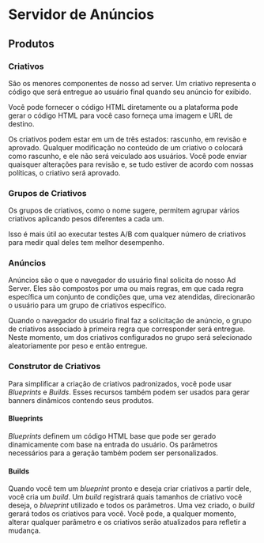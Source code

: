 # Servidor de Anúncios

## Produtos <a href="#concepts" id="concepts"></a>

### Criativos <a href="#creatives" id="creatives"></a>

São os menores componentes de nosso ad server. Um criativo representa o código que será entregue ao usuário final quando seu anúncio for exibido.

Você pode fornecer o código HTML diretamente ou a plataforma pode gerar o código HTML para você caso forneça uma imagem e URL de destino.

Os criativos podem estar em um de três estados: rascunho, em revisão e aprovado. Qualquer modificação no conteúdo de um criativo o colocará como rascunho, e ele não será veiculado aos usuários. Você pode enviar quaisquer alterações para revisão e, se tudo estiver de acordo com nossas políticas, o criativo será aprovado.

### Grupos de Criativos <a href="#creative-groups" id="creative-groups"></a>

Os grupos de criativos, como o nome sugere, permitem agrupar vários criativos aplicando pesos diferentes a cada um.

Isso é mais útil ao executar testes A/B com qualquer número de criativos para medir qual deles tem melhor desempenho.

### Anúncios <a href="#a-ds" id="a-ds"></a>

Anúncios são o que o navegador do usuário final solicita do nosso Ad Server. Eles são compostos por uma ou mais regras, em que cada regra específica um conjunto de condições que, uma vez atendidas, direcionarão o usuário para um grupo de criativos específico.

Quando o navegador do usuário final faz a solicitação de anúncio, o grupo de criativos associado à primeira regra que corresponder será entregue. Neste momento, um dos criativos configurados no grupo será selecionado aleatoriamente por peso e então entregue.

### Construtor de Criativos <a href="#creative-builder" id="creative-builder"></a>

Para simplificar a criação de criativos padronizados, você pode usar _Blueprints_ e _Builds_. Esses recursos também podem ser usados para gerar banners dinâmicos contendo seus produtos.

#### Blueprints

_Blueprints_ definem um código HTML base que pode ser gerado dinamicamente com base na entrada do usuário. Os parâmetros necessários para a geração também podem ser personalizados.

#### Builds

Quando você tem um _blueprint_ pronto e deseja criar criativos a partir dele, você cria um _build_. Um _build_ registrará quais tamanhos de criativo você deseja, o _blueprint_ utilizado e todos os parâmetros. Uma vez criado, o _build_ gerará todos os criativos para você. Você pode, a qualquer momento, alterar qualquer parâmetro e os criativos serão atualizados para refletir a mudança.
